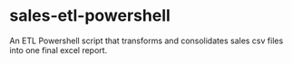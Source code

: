 # sales-etl-powershell
An ETL Powershell script that transforms and consolidates sales csv files into one final excel report.
